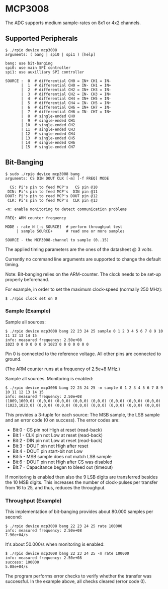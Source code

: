# MCP3008

The ADC supports medium sample-rates on 8x1 or 4x2 channels.

## Supported Peripherals

```
$ ./rpio device mcp3008
arguments: ( bang | spi0 | spi1 ) [help]

bang: use bit-banging
spi0: use main SPI controller
spi1: use auxilliary SPI controller

SOURCE :  0  # differential CH0 = IN+ CH1 = IN-
       |  1  # differential CH0 = IN- CH1 = IN+
       |  2  # differential CH2 = IN+ CH3 = IN-
       |  3  # differential CH2 = IN- CH3 = IN+
       |  4  # differential CH4 = IN+ CH5 = IN-
       |  5  # differential CH4 = IN- CH5 = IN+
       |  6  # differential CH6 = IN+ CH7 = IN-
       |  7  # differential CH6 = IN- CH7 = IN+
       |  8  # single-ended CH0
       |  9  # single-ended CH1
       | 10  # single-ended CH2
       | 11  # single-ended CH3
       | 12  # single-ended CH4
       | 13  # single-ended CH5
       | 14  # single-ended CH6
       | 15  # single-ended CH7
```

## Bit-Banging
```
$ sudo ./rpio device mcp3008 bang 
arguments: CS DIN DOUT CLK [-m] [-f FREQ] MODE

  CS: Pi's pin to feed MCP's   CS pin @10
 DIN: Pi's pin to feed MCP's  DIN pin @11
DOUT: Pi's pin to read MCP's DOUT pin @12
 CLK: Pi's pin to feed MCP's  CLK pin @13

-m: enable monitoring to detect communication problems

FREQ: ARM counter frequency

MODE : rate N [-s SOURCE]  # perform throughput test
     | sample SOURCE+      # read one or more samples

SOURCE - the MCP3008-channel to sample (0..15)
```

The applied timing parameters are the ones of the datasheet @ 3 volts. 

Currently no command line arguments are supported to change the default timing.

Note: Bit-banging relies on the ARM-counter. The clock needs to be set-up properly beforehand. 

For example, in order to set the maximum clock-speed (normally 250 MHz):
```
$ ./rpio clock set on 0
```

### Sample (Example)

Sample all sources:
```
$ ./rpio device mcp3008 bang 22 23 24 25 sample 0 1 2 3 4 5 6 7 8 9 10 11 12 13 14 15
info: measured frequency: 2.50e+08
1023 0 0 0 0 0 0 0 1023 0 0 0 0 0 0 0 
```
Pin 0 is connected to the reference voltage. All other pins are connected to ground.

(The ARM counter runs at a frequency of 2.5e+8 MHz.)

Sample all sources. Monitoring is enabled:
```
$ ./rpio device mcp3008 bang 22 23 24 25 -m sample 0 1 2 3 4 5 6 7 8 9 10 11 12 13 14 15
info: measured frequency: 2.50e+08
(1009,1009,0) (0,0,0) (0,0,0) (0,0,0) (0,0,0) (0,0,0) (0,0,0) (0,0,0) (1023,1023,0) (0,0,0) (0,0,0) (0,0,0) (0,0,0) (0,0,0) (0,0,0) (0,0,0) 
```
This provides a 3-tuple for each source: The MSB sample, the LSB sample and an error code (0 on success). The error codes are:

- Bit:0 - CS pin not High at reset (read-back)
- Bit:1 - CLK pin not Low at reset (read-back)
- Bit:2 - DIN pin not Low at reset (read-back)
- Bit:3 - DOUT pin not High after reset
- Bit:4 - DOUT pin start-bit not Low
- Bit:5 - MSB sample does not match LSB sample
- Bit:6 - DOUT pin not High after CS was disabled
- Bit:7 - Capacitance began to bleed out (timeout)

If monitoring is enabled then also the 9 LSB digits are transferred besides the 10 MSB digits. This increases the number of clock-pulses per transfer from 16 to 25, and thus, reduces the throughput. 

### Throughput (Example)

This implementation of bit-banging provides about 80.000 samples per second:
```
$ ./rpio device mcp3008 bang 22 23 24 25 rate 100000
info: measured frequency: 2.50e+08
7.96e+04/s
```

It's about 50.000/s when monitoring is enabled:
```
$ ./rpio device mcp3008 bang 22 23 24 25 -m rate 100000
info: measured frequency: 2.50e+08
success: 100000
5.08e+04/s
```
The program performs error checks to verify whether the transfer was successful. In the example above, all checks cleared (error code 0).
